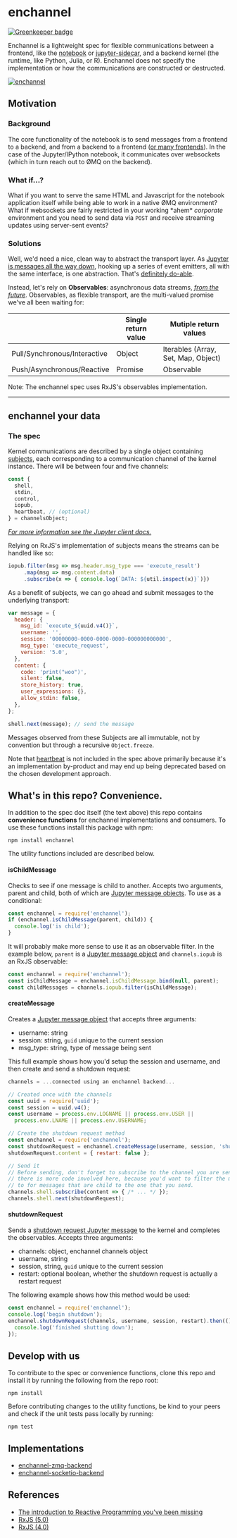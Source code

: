 # enchannel

[![Greenkeeper badge](https://badges.greenkeeper.io/nteract/enchannel.svg)](https://greenkeeper.io/)

Enchannel is a lightweight spec for flexible communications between a
frontend, like the [notebook](https://github.com/jupyter/notebook) or
[jupyter-sidecar](https://github.com/nteract/jupyter-sidecar), and a backend
kernel (the runtime, like Python, Julia, or R).  Enchannel does not specify
the implementation or how the communications are constructed or destructed.

[![enchannel](https://cloud.githubusercontent.com/assets/836375/12282043/b19bb16e-b960-11e5-8661-ce2111ec0417.png)](https://cloud.githubusercontent.com/assets/836375/12282043/b19bb16e-b960-11e5-8661-ce2111ec0417.png)

## Motivation

### Background
The core functionality of the notebook is to send messages from a frontend to
a backend, and from a backend to a frontend ([or many
frontends](https://github.com/nteract/jupyter-sidecar)). In the case of the
Jupyter/IPython notebook, it communicates over websockets (which in turn reach
out to ØMQ on the backend).

### What if...?
What if you want to serve the same HTML and Javascript for the notebook
application itself while being able to work in a native ØMQ environment? What
if websockets are fairly restricted in your working \*ahem\* *corporate*
environment and you need to send data via `POST` and receive streaming updates
using server-sent events?

### Solutions
Well, we'd need a nice, clean way to abstract the transport layer. As [Jupyter
is messages all the way
down](http://jupyter-client.readthedocs.org/en/latest/messaging.html), hooking
up a series of event emitters, all with the same interface, is one
abstraction. That's [definitely
do-able](https://github.com/nteract/jupyter-transport-wrapper).

Instead, let's rely on **Observables**: asynchronous data streams, [*from the
future*](https://zenparsing.github.io/es-observable/). Observables, as
flexible transport, are the multi-valued promise we've all been waiting for:
 
|                              | Single return value | Mutiple return values                  |
| ---------------------------- | ------------------- | -------------------------------------- |
| Pull/Synchronous/Interactive | Object              | Iterables (Array, Set, Map, Object) |
| Push/Asynchronous/Reactive   | Promise             | Observable                             |

Note: The enchannel spec uses RxJS's observables implementation.

---

## **enchannel** your data

### The spec
Kernel communications are described by a single object containing
[subjects](https://github.com/Reactive-Extensions/RxJS/blob/master/doc/gettingstarted/subjects.md),
each corresponding to a communication channel of the kernel instance.  There will
be between four and five channels:

```js
const {
  shell,
  stdin,
  control,
  iopub,
  heartbeat, // (optional)
} = channelsObject;  
```

*[For more information see the Jupyter client docs.](http://jupyter-client.readthedocs.org/en/latest/messaging.html)*

Relying on RxJS's implementation of subjects means the streams can be handled
like so:

```javascript
iopub.filter(msg => msg.header.msg_type === 'execute_result')
     .map(msg => msg.content.data)
     .subscribe(x => { console.log(`DATA: ${util.inspect(x)}`)})
```

As a benefit of subjects, we can go ahead and submit messages to the
underlying transport:

```javascript
var message = {
  header: {
    msg_id: `execute_${uuid.v4()}`,
    username: '',
    session: '00000000-0000-0000-0000-000000000000',
    msg_type: 'execute_request',
    version: '5.0',
  },
  content: {
    code: 'print("woo")',
    silent: false,
    store_history: true,
    user_expressions: {},
    allow_stdin: false,
  },
};

shell.next(message); // send the message
```

Messages observed from these Subjects are all immutable, not by convention but
through a recursive `Object.freeze`.

Note that
[heartbeat](http://jupyter-client.readthedocs.org/en/latest/messaging.html#heartbeat-for-kernels)
is not included in the spec above primarily because it's an implementation
by-product and may end up being deprecated based on the chosen development
approach.

## What's in this repo? Convenience.

In addition to the spec doc itself (the text above) this repo contains
**convenience functions** for enchannel implementations and consumers. To use
these functions install this package with npm:

    npm install enchannel

The utility functions included are described below.

#### isChildMessage
Checks to see if one message is child to another.  Accepts two arguments,
parent and child, both of which are [Jupyter message
objects](https://ipython.org/ipython-doc/3/development/messaging.html#general-message-format).
To use as a conditional:

```js
const enchannel = require('enchannel');
if (enchannel.isChildMessage(parent, child)) {
  console.log('is child');
}
```

It will probably make more sense to use it as an observable filter.  In the
example below, `parent` is a [Jupyter message
object](https://ipython.org/ipython-doc/3/development/messaging.html#general-message-format)
and `channels.iopub` is an RxJS observable:

```js
const enchannel = require('enchannel');
const isChildMessage = enchannel.isChildMessage.bind(null, parent);
const childMessages = channels.iopub.filter(isChildMessage);
```

#### createMessage
Creates a [Jupyter message object](https://ipython.org/ipython-doc/3/development/messaging.html#general-message-format) that accepts three arguments:

 - username: string  
 - session: string, `guid` unique to the current session  
 - msg_type: string, type of message being sent  

This full example shows how you'd setup the session and
username, and then create and send a shutdown request:

```js
channels = ...connected using an enchannel backend...

// Created once with the channels
const uuid = require('uuid');
const session = uuid.v4();
const username = process.env.LOGNAME || process.env.USER ||
  process.env.LNAME || process.env.USERNAME;

// Create the shutdown request method
const enchannel = require('enchannel');
const shutdownRequest = enchannel.createMessage(username, session, 'shutdown_request');
shutdownRequest.content = { restart: false };

// Send it
// Before sending, don't forget to subscribe to the channel you are sending on!  In practice
// there is more code involved here, because you'd want to filter the messages your subscribing
// to for messages that are child to the one that you send.
channels.shell.subscribe(content => { /* ... */ });
channels.shell.next(shutdownRequest);
```

#### shutdownRequest
Sends a [shutdown request Jupyter message](https://ipython.org/ipython-doc/3/development/messaging.html#kernel-shutdown) to the kernel and completes the observables.  Accepts three arguments:

 - channels: object, enchannel channels object
 - username, string  
 - session, string, `guid` unique to the current session  
 - restart: optional boolean, whether the shutdown request is actually a restart request

The following example shows how this method would be used:

```js
const enchannel = require('enchannel');
console.log('begin shutdown');
enchannel.shutdownRequest(channels, username, session, restart).then(() => {
  console.log('finished shutting down');
});
```

## Develop with us

 To contribute to the spec or convenience functions, clone this repo and
install it by running the following from the repo root:

```
npm install
```

Before contributing changes to the utility functions, be kind to your peers
and check if the unit tests pass locally by running: 

```
npm test
```

## Implementations

* [enchannel-zmq-backend](https://github.com/nteract/enchannel-zmq-backend)
* [enchannel-socketio-backend](https://github.com/nteract/enchannel-socketio-backend)

## References

* [The introduction to Reactive Programming you've been missing](https://gist.github.com/staltz/868e7e9bc2a7b8c1f754)
* [RxJS (5.0)](https://github.com/ReactiveX/RxJS)
* [RxJS (4.0)](https://github.com/Reactive-Extensions/RxJS)
